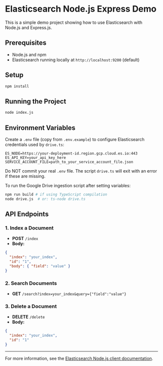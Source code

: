 # Elasticsearch Node.js Express Demo

This is a simple demo project showing how to use Elasticsearch with Node.js and Express.js.

## Prerequisites

- Node.js and npm
- Elasticsearch running locally at `http://localhost:9200` (default)

## Setup

```bash
npm install
```

## Running the Project

```bash
node index.js
```

## Environment Variables

Create a `.env` file (copy from `.env.example`) to configure Elasticsearch credentials used by `drive.ts`:

```
ES_NODE=https://your-deployment-id.region.gcp.cloud.es.io:443
ES_API_KEY=your_api_key_here
SERVICE_ACCOUNT_FILE=path_to_your_service_account_file.json
```

Do NOT commit your real `.env` file. The script `drive.ts` will exit with an error if these are missing.

To run the Google Drive ingestion script after setting variables:

```bash
npm run build # if using TypeScript compilation
node drive.js  # or: ts-node drive.ts
```

## API Endpoints

### 1. Index a Document

- **POST** `/index`
- **Body:**

```json
{
  "index": "your_index",
  "id": "1",
  "body": { "field": "value" }
}
```

### 2. Search Documents

- **GET** `/search?index=your_index&query={"field":"value"}`

### 3. Delete a Document

- **DELETE** `/delete`
- **Body:**

```json
{
  "index": "your_index",
  "id": "1"
}
```

---

For more information, see the [Elasticsearch Node.js client documentation](https://www.elastic.co/guide/en/elasticsearch/client/javascript-api/current/index.html).
